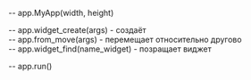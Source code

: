 -- app.MyApp(width, height)

-- app.widget_create(args)      - создаёт          
-- app.from_move(args)          - перемещает относительно другово       
-- app.widget_find(name_widget) - позращает виджет

-- app.run()

